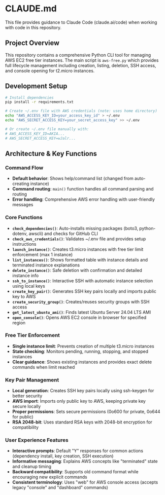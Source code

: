 # CLAUDE.md

This file provides guidance to Claude Code (claude.ai/code) when working with code in this repository.

## Project Overview

This repository contains a comprehensive Python CLI tool for managing AWS EC2 free tier instances. The main script is `aws-free.py` which provides full lifecycle management including creation, listing, deletion, SSH access, and console opening for t2.micro instances.

## Development Setup

```bash
# Install dependencies
pip install -r requirements.txt

# Create ~/.env file with AWS credentials (note: uses home directory)
echo "AWS_ACCESS_KEY_ID=your_access_key_id" > ~/.env
echo "AWS_SECRET_ACCESS_KEY=your_secret_access_key" >> ~/.env

# Or create ~/.env file manually with:
# AWS_ACCESS_KEY_ID=AKIA...
# AWS_SECRET_ACCESS_KEY=wJalr...
```

## Architecture & Key Functions

### Command Flow
- **Default behavior**: Shows help/command list (changed from auto-creating instance)
- **Command routing**: `main()` function handles all command parsing and routing
- **Error handling**: Comprehensive AWS error handling with user-friendly messages

### Core Functions
- **`check_dependencies()`**: Auto-installs missing packages (boto3, python-dotenv, awscli) and checks for GitHub CLI
- **`check_aws_credentials()`**: Validates ~/.env file and provides setup instructions
- **`launch_instance()`**: Creates t3.micro instances with free tier limit enforcement (max 1 instance)
- **`list_instances()`**: Shows formatted table with instance details and terminated instance explanations
- **`delete_instance()`**: Safe deletion with confirmation and detailed instance info
- **`ssh_to_instance()`**: Interactive SSH with automatic instance selection using local keys
- **`create_key_pair()`**: Generates SSH key pairs locally and imports public key to AWS
- **`create_security_group()`**: Creates/reuses security groups with SSH access
- **`get_latest_ubuntu_ami()`**: Finds latest Ubuntu Server 24.04 LTS AMI
- **`open_console()`**: Opens AWS EC2 console in browser for specified region

### Free Tier Enforcement
- **Single instance limit**: Prevents creation of multiple t3.micro instances
- **State checking**: Monitors pending, running, stopping, and stopped instances
- **Clear guidance**: Shows existing instances and provides exact delete commands when limit reached

### Key Pair Management
- **Local generation**: Creates SSH key pairs locally using ssh-keygen for better security
- **AWS import**: Imports only public key to AWS, keeping private key secure locally
- **Proper permissions**: Sets secure permissions (0o600 for private, 0o644 for public)
- **RSA 2048-bit**: Uses standard RSA keys with 2048-bit encryption for compatibility

### User Experience Features
- **Interactive prompts**: Default "Y" responses for common actions (dependency install, key creation, SSH execution)
- **Informative messaging**: Explains AWS concepts like "terminated" state and cleanup timing
- **Backward compatibility**: Supports old command format while encouraging new explicit commands
- **Consistent terminology**: Uses "web" for AWS console access (accepts legacy "console" and "dashboard" commands)